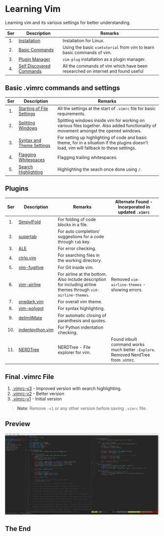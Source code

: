 # Learning Vim

Learning vim and its various settings for better understanding.

|Ser|Description|Remarks|
|:-:|-----------|-------|
|1.| [Installation](installation.md) | Installation for Linux. |
|2.| [Basic Commands](basic-commands.md) | Using the basic `vimtutorial` from vim to learn basic commands of vim. |
|3.| [Plugin Manager](plugin-manager.md) | `vim-plug` installation as a plugin manager. |
|4.| [Self Discovered Commands](self-discovered-commands.md)| All the commands of vim which have been researched on internet and found useful |

## Basic .vimrc commands and settings

|Ser|Description|Remarks|
|:-:|-----------|-------|
|1.| [Starting of File Settings](basic-settings/starting-of-file-settings.md) | All the settings at the start of `.vimrc` file for basic requirements. |
|2.| [Splitting Windows](basic-settings/splitting-windows.md) | Splitting windows inside vim for working on various files together. Also added functionality of movement amongst the opened windows. |
|3.| [Syntax and Theme Settings](basic-settings/syntax-and-theme-settings.md) | For setting up highlighting of code and basic theme, for in a situation if the plugins doesn't load, vim will fallback to these settings. |
|4.| [Flagging Whitespaces](basic-settings/flagging-whitespaces.md) | Flagging trailing whitespaces. |
|5.| [Search Highlighting](basic-settings/search-highlighting.md) | Highlighting the seach once done using `/`. |

## Plugins

|Ser|Description|Remarks|Alternate Found - Incorporated in updated `.vimrc` |
|:-:|-----------|-------|---------------------------------------------------|
|1.| [SimpylFold](plugins/simpylfold.md) | For folding of code blocks in a file. | |
|2.| [supertab](plugins/supertab.md) | For auto completion/ suggestions for a code through `tab` key. | |
|3.| [ALE](plugins/ale.md) | For error checking. | |
|4.| [ctrlp.vim](plugins/ctrlp-vim.md) | For searching files in the working directory. | |
|5.| [vim-fugitive](plugins/vim-fugitive.md) | For Git inside vim. | |
|6.| [vim-airline](plugins/vim-airline.md) | For airline at the bottom. Also include description for including airline themes through `vim-airline-themes`. | Removed `vim-airline-themes` - showing errors. |
|7.| [onedark.vim](plugins/onedark-vim.md) | For overall vim theme. | |
|8.| [vim-polygot](plugins/vim-polygot.md) | For syntax highlighting. | |
|9.| [delimitMate](plugins/delimit-mate.md) | For automatic closing of paranthesis and quotes. | |
|10.| [indentpython.vim](plugins/indentpython-vim.md) | For Python indentation checking. | |
|11.| [NERDTree](plugins/nerdtree.md) | NERDTree - File explorer for vim. | Found inbuilt command works much better `:Explore`. Removed NerdTree from .vimrc. |

## Final .vimrc File

1. [.vimrc-v3](.vimrc-v3) - Improved version with search highlighting.
2. [.vimrc-v2](.vimrc-v2) - Better version
3. [.vimrc-v1](.vimrc-v1) - Initial version

> **Note**: Remove `-v1` or any other version before saving `.vimrc` file.

## Preview

![Screenshot](/images/screenshot.png)

## The End
